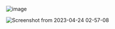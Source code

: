 ![image](https://user-images.githubusercontent.com/126884299/233866154-abe38d0c-6d18-406e-a6de-688d6307db58.png)

![Screenshot from 2023-04-24 02-57-08](https://user-images.githubusercontent.com/126884299/233867203-d9276f14-6e70-4e3c-a93b-5c70c1feaf39.png)
